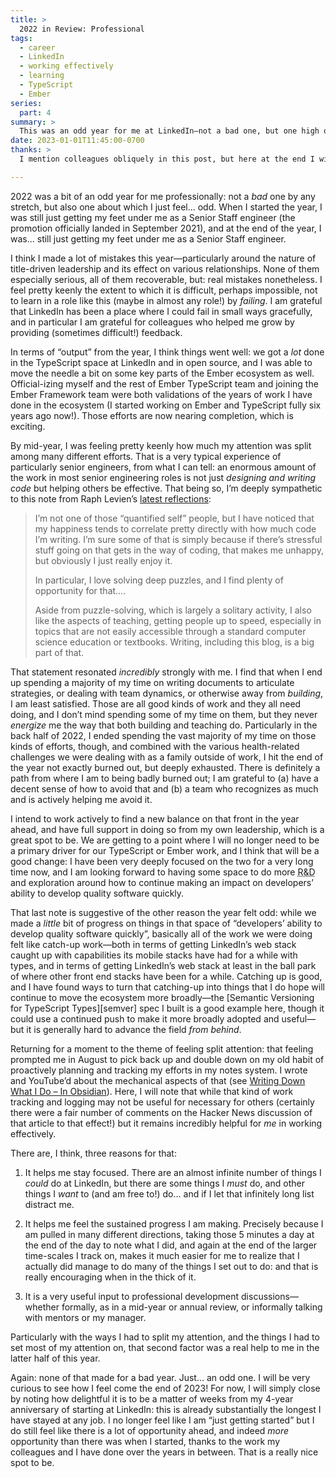 ```yaml
---
title: >
  2022 in Review: Professional
tags:
  - career
  - LinkedIn
  - working effectively
  - learning
  - TypeScript
  - Ember
series:
  part: 4
summary: >
  This was an odd year for me at LinkedIn—not a bad one, but one high on learning, making some (recoverable) mistakes, and dealing with long tails of helping LinkedIn play catch-up.
date: 2023-01-01T11:45:00-0700
thanks: >
  I mention colleagues obliquely in this post, but here at the end I will name them directly: [Adam Hobson](https://www.linkedin.com/in/adamhobson/), [Sara Chipps](https://www.linkedin.com/in/sarajchipps/), and [Dave Herman](https://www.linkedin.com/in/davidandrewherman/) have all been incredibly helpful—not least by pushing me and challenging me when I needed it!

---
```


2022 was a bit of an odd year for me professionally: not a *bad* one by any stretch, but also one about which I just feel… odd. When I started the year, I was still just getting my feet under me as a Senior Staff engineer (the promotion officially landed in September 2021), and at the end of the year, I was… still just getting my feet under me as a Senior Staff engineer.

I think I made a lot of mistakes this year—particularly around the nature of title-driven leadership and its effect on various relationships. None of them especially serious, all of them recoverable, but: real mistakes nonetheless. I feel pretty keenly the extent to which it is difficult, perhaps impossible, not to learn in a role like this (maybe in almost any role!) by *failing*. I am grateful that LinkedIn has been a place where I could fail in small ways gracefully, and in particular I am grateful for colleagues who helped me grow by providing (sometimes difficult!) feedback.

In terms of “output” from the year, I think things went well: we got a *lot* done in the TypeScript space at LinkedIn and in open source, and I was able to move the needle a bit on some key parts of the Ember ecosystem as well. Official-izing myself and the rest of Ember TypeScript team and joining the Ember Framework team were both validations of the years of work I have done in the ecosystem (I started working on Ember and TypeScript fully six years ago now!). Those efforts are now nearing completion, which is exciting.

By mid-year, I was feeling pretty keenly how much my attention was split among many different efforts. That is a very typical experience of particularly senior engineers, from what I can tell: an enormous amount of the work in most senior engineering roles is not just *designing and writing code* but helping others be effective. That being so, I’m deeply sympathetic to this note from Raph Levien’s [latest reflections][rl]:

> I’m not one of those “quantified self” people, but I have noticed that my happiness tends to correlate pretty directly with how much code I’m writing. I’m sure some of that is simply because if there’s stressful stuff going on that gets in the way of coding, that makes me unhappy, but obviously I just really enjoy it.
>
> In particular, I love solving deep puzzles, and I find plenty of opportunity for that.…
>
> Aside from puzzle-solving, which is largely a solitary activity, I also like the aspects of teaching, getting people up to speed, especially in topics that are not easily accessible through a standard computer science education or textbooks. Writing, including this blog, is a big part of that.

[rl]: https://raphlinus.github.io/personal/2022/12/31/raph-2023.html

That statement resonated *incredibly* strongly with me. I find that when I end up spending a majority of my time on writing documents to articulate strategies, or dealing with team dynamics, or otherwise away from *building*, I am least satisfied. Those are all good kinds of work and they all need doing, and I don’t mind spending some of my time on them, but they never *energize* me the way that both building and teaching do. Particularly in the back half of 2022, I ended spending the vast majority of my time on those kinds of efforts, though, and combined with the various health-related challenges we were dealing with as a family outside of work, I hit the end of the year not exactly burned out, but deeply exhausted. There is definitely a path from where I am to being badly burned out; I am grateful to (a) have a decent sense of how to avoid that and (b) a team who recognizes as much and is actively helping me avoid it.

I intend to work actively to find a new balance on that front in the year ahead, and have full support in doing so from my own leadership, which is a great spot to be. We are getting to a point where I will no longer need to be a primary driver for our TypeScript or Ember work, and I think that will be a good change: I have been very deeply focused on the two for a very long time now, and I am looking forward to having some space to do more <abbr title="research and development">R&D</abbr> and exploration around how to continue making an impact on developers’ ability to develop quality software quickly.

That last note is suggestive of the other reason the year felt odd: while we made a *little* bit of progress on things in that space of “developers’ ability to develop quality software quickly”, basically all of the work we were doing felt like catch-up work—both in terms of getting LinkedIn’s web stack caught up with capabilities its mobile stacks have had for a while with types, and in terms of getting LinkedIn’s web stack at least in the ball park of where other front end stacks have been for a while. Catching up is good, and I have found ways to turn that catching-up into things that I do hope will continue to move the ecosystem more broadly—the [Semantic Versioning for TypeScript Types][semver] spec I built is a good example here, though it could use a continued push to make it more broadly adopted and useful—but it is generally hard to advance the field *from behind*.

Returning for a moment to the theme of feeling split attention: that feeling prompted me in August to pick back up and double down on my old habit of proactively planning and tracking my efforts in my notes system. I wrote and YouTube’d about the mechanical aspects of that (see [Writing Down What I Do – In Obsidian][wdwid]). Here, I will note that while that kind of work tracking and logging may not be useful for necessary for others (certainly there were a fair number of comments on the Hacker News discussion of that article to that effect!) but it remains incredibly helpful for *me* in working effectively.

[wdwid]: https://v5.chriskrycho.com/journal/writing-down-what-i-do-in-obsidian/

There are, I think, three reasons for that:

1. It helps me stay focused. There are an almost infinite number of things I *could* do at LinkedIn, but there are some things I *must* do, and other things I *want* to (and am free to!) do… and if I let that infinitely long list distract me.

2. It helps me feel the sustained progress I am making. Precisely because I am pulled in many different directions, taking those 5 minutes a day at the end of the day to note what I did, and again at the end of the larger time-scales I track on, makes it much easier for me to realize that I actually did manage to do many of the things I set out to do: and that is really encouraging when in the thick of it.

3. It is a very useful input to professional development discussions—whether formally, as in a mid-year or annual review, or informally talking with mentors or my manager.

Particularly with the ways I had to split my attention, and the things I had to set most of my attention on, that second factor was a real help to me in the latter half of this year.

Again: none of that made for a bad year. Just… an odd one. I will be very curious to see how I feel come the end of 2023! For now, I will simply close by noting how delightful it is to be a matter of weeks from my 4-year anniversary of starting at LinkedIn: this is already substantially the longest I have stayed at any job. I no longer feel like I am “just getting started” but I do still feel like there is a lot of opportunity ahead, and indeed *more* opportunity than there was when I started, thanks to the work my colleagues and I have done over the years in between. That is a really nice spot to be.
